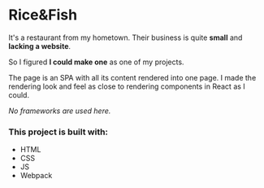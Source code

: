 # Rice&Fish

It's a restaurant from my hometown. Their business is quite **small** and **lacking a website**.

So I figured **I could make one** as one of my projects. 

The page is an SPA with all its content rendered into one page. 
I made the rendering look and feel as close to rendering components in React as I could.

*No frameworks are used here.* 

### This project is built with: 
- HTML
- CSS 
- JS
- Webpack
